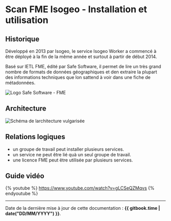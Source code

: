 # Scan FME Isogeo - Installation et utilisation

## Historique

Développé en 2013 par Isogeo, le service Isogeo Worker a commencé à être déployé à la fin de la même année et surtout à partir de début 2014.

Basé sur lETL FME, édité par Safe Software, il permet de lire un très grand nombre de formats de données géographiques et den extraire la plupart des informations techniques que lon sattend à voir dans une fiche de métadonnées.

![Logo Safe Software - FME](/assets/logo_safe_fme.png)

## Architecture

![Schéma de larchitecture vulgarisée](/assets/architecture.png "Architecture globale du service de scan Isogeo")

## Relations logiques

* un groupe de travail peut installer plusieurs services.
* un service ne peut être lié quà un seul groupe de travail.
* une licence FME peut être utilisée par plusieurs services.

## Guide vidéo

{% youtube %}
<https://www.youtube.com/watch?v=gLCSeQZMqvs>
{% endyoutube %}

----

Date de la dernière mise à jour de cette documentation : **{{ gitbook.time | date("DD/MM/YYYY") }}**.
